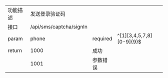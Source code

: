 <table>
   <tr>
      <td>功能描述</td>
      <td>发送登录验证码</td>
   </tr>
   <tr>
      <td>接口</td>
      <td>/api/sms/captcha/signIn</td>
   </tr>
   <tr>
      <td>param</td>
      <td>phone</td>
      <td>required</td>
      <td>^[1][3,4,5,7,8][0-9]{9}$</td>
   </tr>
   <tr>
      <td>return</td>
      <td>1000</td>
      <td>成功</td>
      <td></td>
   </tr>
   <tr>
      <td></td>
      <td>1001</td>
      <td>参数错误</td>
      <td></td>
   </tr>
</table>
